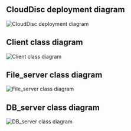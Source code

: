 ## CloudDisc deployment diagram
![CloudDisc deployment diagram](https://github.com/NewRecon/CloudDisk_/assets/104035907/ae1076e7-a7f6-45ec-84f4-bc707fbc2f3d)

## Client class diagram
![Client class diagram](https://github.com/NewRecon/CloudDisk_/assets/104035907/0752433e-d792-4091-8f24-31b3d66049ff)

## File_server class diagram
![File_server class diagram](https://github.com/NewRecon/CloudDisk_/assets/104035907/4d0674d1-d6d0-45f6-91e3-b9e7ef918b27)

## DB_server class diagram
![DB_server class diagram](https://github.com/NewRecon/CloudDisk_/assets/104035907/8b0ce4c8-d56f-4625-b650-96320219afb4)
